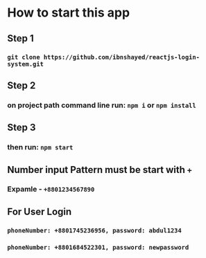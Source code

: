 # How to start this app

## Step 1

### `git clone https://github.com/ibnshayed/reactjs-login-system.git`

## Step 2

### on project path command line run: `npm i` or `npm install`

## Step 3

### then run: `npm start`

## Number input Pattern must be start with `+`

### Expamle - `+8801234567890`

## For User Login

### ` phoneNumber: +8801745236956, password: abdul1234 `

### ` phoneNumber: +8801684522301, password: newpassword `
